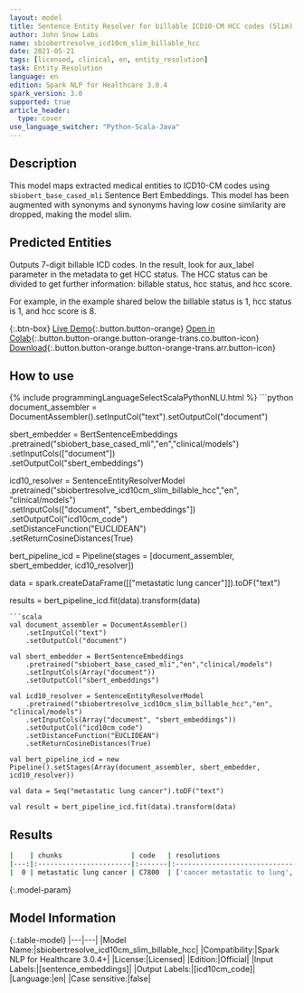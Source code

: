 ```yaml
---
layout: model
title: Sentence Entity Resolver for billable ICD10-CM HCC codes (Slim)
author: John Snow Labs
name: sbiobertresolve_icd10cm_slim_billable_hcc
date: 2021-05-21
tags: [licensed, clinical, en, entity_resolution]
task: Entity Resolution
language: en
edition: Spark NLP for Healthcare 3.0.4
spark_version: 3.0
supported: true
article_header:
  type: cover
use_language_switcher: "Python-Scala-Java"
---
```


## Description

This model maps extracted medical entities to ICD10-CM codes using `sbiobert_base_cased_mli` Sentence Bert Embeddings. This model has been augmented with synonyms and synonyms having low cosine similarity are dropped, making the model slim.

## Predicted Entities

Outputs 7-digit billable ICD codes. In the result, look for aux_label parameter in the metadata to get HCC status. The HCC status can be divided to get further information: billable status, hcc status, and hcc score.

For example, in the example shared below the billable status is 1, hcc status is 1, and hcc score is 8.

{:.btn-box}
[Live Demo](https://demo.johnsnowlabs.com/healthcare/ER_ICD10_CM/){:.button.button-orange}
[Open in Colab](https://colab.research.google.com/github/JohnSnowLabs/spark-nlp-workshop/blob/master/tutorials/Certification_Trainings/Healthcare/24.Improved_Entity_Resolvers_in_SparkNLP_with_sBert.ipynb){:.button.button-orange.button-orange-trans.co.button-icon}
[Download](https://s3.amazonaws.com/auxdata.johnsnowlabs.com/clinical/models/sbiobertresolve_icd10cm_slim_billable_hcc_en_3.0.4_2.4_1621588560429.zip){:.button.button-orange.button-orange-trans.arr.button-icon}

## How to use



<div class="tabs-box" markdown="1">
{% include programmingLanguageSelectScalaPythonNLU.html %}
```python
document_assembler = DocumentAssembler().setInputCol("text").setOutputCol("document")

sbert_embedder = BertSentenceEmbeddings\
    .pretrained("sbiobert_base_cased_mli","en","clinical/models")\
    .setInputCols(["document"])\
    .setOutputCol("sbert_embeddings")

icd10_resolver = SentenceEntityResolverModel\
    .pretrained("sbiobertresolve_icd10cm_slim_billable_hcc","en", "clinical/models")\
    .setInputCols(["document", "sbert_embeddings"])\
    .setOutputCol("icd10cm_code")\
    .setDistanceFunction("EUCLIDEAN")\
    .setReturnCosineDistances(True)

bert_pipeline_icd = Pipeline(stages = [document_assembler, sbert_embedder, icd10_resolver])

data = spark.createDataFrame([["metastatic lung cancer"]]).toDF("text")

results = bert_pipeline_icd.fit(data).transform(data)
```
```scala
val document_assembler = DocumentAssembler()
    .setInputCol("text")
    .setOutputCol("document")

val sbert_embedder = BertSentenceEmbeddings
    .pretrained("sbiobert_base_cased_mli","en","clinical/models")
    .setInputCols(Array("document"))
    .setOutputCol("sbert_embeddings")

val icd10_resolver = SentenceEntityResolverModel
    .pretrained("sbiobertresolve_icd10cm_slim_billable_hcc","en", "clinical/models")
    .setInputCols(Array("document", "sbert_embeddings"))
    .setOutputCol("icd10cm_code")
    .setDistanceFunction("EUCLIDEAN")
    .setReturnCosineDistances(True)

val bert_pipeline_icd = new Pipeline().setStages(Array(document_assembler, sbert_embedder, icd10_resolver))

val data = Seq("metastatic lung cancer").toDF("text")

val result = bert_pipeline_icd.fit(data).transform(data)

```
</div>

## Results

```bash
|    | chunks                 | code   | resolutions                                                                                                                                                                                                                                                                                                                                                                                                                                                                       | all_codes                                                                                              | billable_hcc_status_score   | all_distances                                                                                                            |
|---:|:-----------------------|:-------|:----------------------------------------------------------------------------------------------------------------------------------------------------------------------------------------------------------------------------------------------------------------------------------------------------------------------------------------------------------------------------------------------------------------------------------------------------------------------------------|:-------------------------------------------------------------------------------------------------------|:----------------------------|:-------------------------------------------------------------------------------------------------------------------------|
|  0 | metastatic lung cancer | C7800  | ['cancer metastatic to lung', 'metastasis from malignant tumor of lung', 'cancer metastatic to left lung', 'history of cancer metastatic to lung', 'metastatic cancer', 'history of cancer metastatic to lung (situation)', 'metastatic adenocarcinoma to bilateral lungs', 'cancer metastatic to chest wall', 'metastatic malignant neoplasm to left lower lobe of lung', 'metastatic carcinoid tumour', 'cancer metastatic to respiratory tract', 'metastatic carcinoid tumor'] | ['C7800', 'C349', 'C7801', 'Z858', 'C800', 'Z8511', 'C780', 'C798', 'C7802', 'C799', 'C7830', 'C7B00'] | ['1', '1', '8']             | ['0.0464', '0.0829', '0.0852', '0.0860', '0.0914', '0.0989', '0.1133', '0.1220', '0.1220', '0.1253', '0.1249', '0.1260'] |

```

{:.model-param}
## Model Information

{:.table-model}
|---|---|
|Model Name:|sbiobertresolve_icd10cm_slim_billable_hcc|
|Compatibility:|Spark NLP for Healthcare 3.0.4+|
|License:|Licensed|
|Edition:|Official|
|Input Labels:|[sentence_embeddings]|
|Output Labels:|[icd10cm_code]|
|Language:|en|
|Case sensitive:|false|